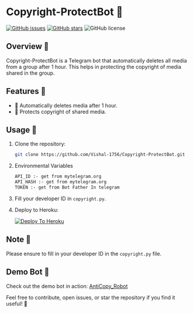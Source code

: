 

# Copyright-ProtectBot 🤖

[![GitHub issues](https://img.shields.io/github/issues/Vishal-1756/Copyright-ProtectBot)](https://github.com/Vishal-1756/Copyright-ProtectBot/issues)
[![GitHub stars](https://img.shields.io/github/stars/Vishal-1756/Copyright-ProtectBot)](https://github.com/Vishal-1756/Copyright-ProtectBot/stargazers)
![GitHub license](https://img.shields.io/github/license/Vishal-1756/Copyright-ProtectBot)

## Overview 🚀

Copyright-ProtectBot is a Telegram bot that automatically deletes all media from a group after 1 hour. This helps in protecting the copyright of media shared in the group.

## Features 🌟

- 🤖 Automatically deletes media after 1 hour.
- 📅 Protects copyright of shared media.

## Usage 🚦

1. Clone the repository:

   ```bash
   git clone https://github.com/Vishal-1756/Copyright-ProtectBot.git
   ```

2. Environmental Variables
   ```markdown
   API_ID :- get from mytelegram.org
   API_HASH :- get from mytelegram.org
   TOKEN :- get from Bot Father In telegram
   ```
3. Fill your developer ID in `copyright.py`.

4. Deploy to Heroku:

   [![Deploy To Heroku](https://www.herokucdn.com/deploy/button.svg)](https://dashboard.heroku.com/new?template=https://github.com/ARYANXCODEROP/Copyright-ProtectBot)

## Note 📝

Please ensure to fill in your developer ID in the `copyright.py` file.

## Demo Bot 🤖

Check out the demo bot in action: [AntiCopy_Robot](http://t.me/AntiCopy_Robot)

Feel free to contribute, open issues, or star the repository if you find it useful! 🌟
